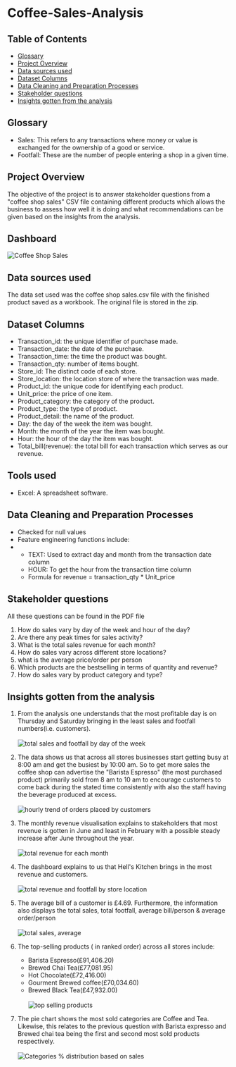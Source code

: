 # Coffee-Sales-Analysis
## Table of Contents
- [Glossary](#glossary)
- [Project Overview](#project-overview)
- [Data sources used](#data-sources-used)
- [Dataset Columns](#dataset-columns)
- [Data Cleaning and Preparation Processes](#data-cleaning-and-preparation-processes)
- [Stakeholder questions](#stakeholder-questions)
- [Insights gotten from the analysis](#insights-gotten-from-the-analysis)

## Glossary
- Sales: This refers to any transactions where money or value is exchanged for the ownership of a good or service.
- Footfall: These are the number of people entering a shop in a given time.
## Project Overview
The objective of the project is to answer stakeholder questions from a "coffee shop sales" CSV file containing different products which allows the business to assess how well it is doing and what recommendations can be given based on the insights from the analysis.
## Dashboard
![Coffee Shop Sales](https://github.com/Tyroneekhator/Coffee-Sales-Analysis/assets/72547969/f349faf4-93a6-48dd-920e-513f40fae9a7)



## Data sources used
The data set used was the coffee shop sales.csv file with the finished product saved as a workbook.
The original file is stored in the zip.
## Dataset Columns
- Transaction_id: the unique identifier of purchase made.
- Transaction_date: the date of the purchase.
- Transaction_time: the time the product was bought.
- Transaction_qty: number of items bought.
- Store_id: The distinct code of each store.
- Store_location: the location store of where the transaction was made.
- Product_id: the unique code for identifying each product.
- Unit_price: the price of one item.
- Product_category: the category of the product.
- Product_type: the type of product.
- Product_detail: the name of the product.
- Day: the day of the week the item was bought.
- Month: the month of the year the item was bought.
- Hour: the hour of the day the item was bought.
- Total_bill(revenue): the total bill for each transaction which serves as our revenue.
## Tools used
- Excel: A spreadsheet software.
## Data Cleaning and Preparation Processes
- Checked for null values
- Feature engineering  functions include:
- - TEXT: Used to extract day and month from the transaction date column
  - HOUR: To get the hour from the transaction time column
  - Formula for revenue = transaction_qty * Unit_price

## Stakeholder questions
All these questions can be found in the PDF file
1. How do sales vary by day of the
week and hour of the day?
2. Are there any peak times for sales
activity?
3. What is the total sales revenue for
each month?
4. How do sales vary across different
store locations?
5. what is the average price/order
per person
6. Which products are the bestselling in terms of quantity and
revenue?
7. How do sales vary by product
category and type?

## Insights gotten from the analysis
1. From the analysis one understands that the  most profitable day is on Thursday and Saturday bringing in the least sales and footfall numbers(i.e. customers).<br /><br />![total sales and footfall by day of the week](https://github.com/Tyroneekhator/Coffee-Sales-Analysis/assets/72547969/069cea9f-38a7-49ad-8e7b-241780b529ec)

2. The data shows us that across all stores businesses start getting busy at 8:00 am and get the busiest by 10:00 am. So to get more sales the coffee shop can advertise the "Barista Espresso" (the most purchased product) primarily sold from 8 am to 10 am to encourage customers to  come back during the stated time consistently with also the staff having the beverage produced at excess.<br /><br />![hourly trend of orders placed by customers](https://github.com/Tyroneekhator/Coffee-Sales-Analysis/assets/72547969/eb861faa-c015-4e9b-829c-3325c15cc229)

3. The monthly revenue visualisation explains to stakeholders that most revenue is gotten in June and least in February with a possible steady increase after June throughout the year.<br /><br />![total revenue for each month](https://github.com/Tyroneekhator/Coffee-Sales-Analysis/assets/72547969/b2ec4b9e-2c6c-4e45-925c-6f7966e35929)

4. The dashboard explains to us that Hell's Kitchen brings in the most revenue and customers.<br /><br /> ![total revenue and footfall by store location](https://github.com/Tyroneekhator/Coffee-Sales-Analysis/assets/72547969/c8f432a9-a95b-444d-a4fd-0ba998819089)


5. The average bill of a customer is £4.69. Furthermore, the information also displays the total sales, total footfall, average bill/person & average order/person <br /><br /> ![total sales, average](https://github.com/Tyroneekhator/Coffee-Sales-Analysis/assets/72547969/605ae5dc-8a2d-4506-ad65-1b12603071c5)

6. The top-selling products ( in ranked order) across all stores include:
   - Barista Espresso(£91,406.20)
   - Brewed Chai Tea(£77,081.95)
   - Hot Chocolate(£72,416.00)
   - Gourment Brewed coffee(£70,034.60)
   - Brewed Black Tea(£47,932.00)
   <br /><br /> ![top selling products](https://github.com/Tyroneekhator/Coffee-Sales-Analysis/assets/72547969/e12a56fc-bc53-46d9-ac95-3057ef938d65)
8. The pie chart shows the most sold categories are Coffee and Tea. Likewise, this relates to the previous question with Barista expresso and Brewed chai tea being the first and second most sold products respectively.<br /><br />![Categories % distribution based on sales](https://github.com/Tyroneekhator/Coffee-Sales-Analysis/assets/72547969/9a5a28cf-d426-4254-b002-01eeabfa977d)


  







